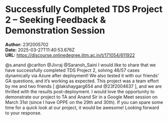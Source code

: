 # Successfully Completed TDS Project 2 – Seeking Feedback & Demonstration Session

**Author:** 23f2005702  
**Date:** 2025-03-27T11:40:53.676Z  
**URL:** https://discourse.onlinedegree.iitm.ac.in/t/171054/611922

@s.anand @carlton @Jivraj @Saransh_Saini
I would like to share that we have successfully completed TDS Project 2, solving 46/57 cases dynamically via Azure after deployment! We also tested it with our friends’ GA questions, and it’s working as expected.
This project was a team effort by me and two friends [ @lakshaygarg654 and @23f2004637 ], and we are thrilled with the results post-deployment.
I would love the opportunity to demonstrate our project to TA and Anand Sir in a Google Meet session on March 31st (since I have OPPE on the 29th and 30th).
If you can spare some time for a quick look at our project, it would be awesome! Looking forward to your response.
